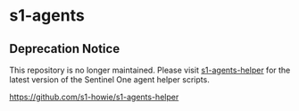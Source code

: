 # s1-agents

## Deprecation Notice

This repository is no longer maintained.  Please visit [s1-agents-helper](https://github.com/s1-howie/s1-agents-helper) for the latest version of the Sentinel One agent helper scripts.

https://github.com/s1-howie/s1-agents-helper
